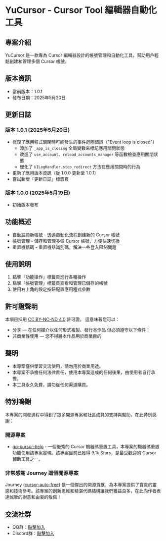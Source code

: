 # YuCursor - Cursor Tool 編輯器自動化工具

## 專案介紹
YuCursor 是一款專為 Cursor 編輯器設計的帳號管理和自動化工具，幫助用戶輕鬆創建和管理多個 Cursor 帳號。

## 版本資訊
- 當前版本：1.0.1
- 發布日期：2025年5月20日

## 更新日誌
### 版本 1.0.1 (2025年5月20日)
- 修復了應用程式關閉時可能發生的事件迴圈錯誤（"Event loop is closed"）
  - 添加了 `_app_is_closing` 全局變數來標記應用關閉狀態
  - 改進了 `use_account`、`reload_accounts_manager` 等函數檢查應用關閉狀態
  - 優化了 `UILogHandler.stop_redirect` 方法在應用關閉時的行為
- 更新了應用版本資訊（從 1.0.0 更新至 1.0.1）
- 嘗試新增「更新日誌」標籤頁

### 版本 1.0.0 (2025年5月19日)
- 初始版本發布

## 功能概述
- 自動註冊新帳號 - 透過自動化流程創建新的 Cursor 帳號
- 帳號管理 - 儲存和管理多個 Cursor 帳號，方便快速切換
- 重置機器碼 - 重置機器識別碼，解決一些登入限制問題

## 使用說明
1. 點擊「功能操作」標籤頁進行各種操作
2. 點擊「帳號管理」標籤頁查看和管理已儲存的帳號
3. 使用右上角的設定按鈕配置應用程式參數

## 許可證聲明
本項目採用 [CC BY-NC-ND 4.0](https://creativecommons.org/licenses/by-nc-nd/4.0/) 許可證。
這意味著您可以：
- 分享 — 在任何媒介以任何形式複製、發行本作品
但必須遵守以下條件：
- 非商業性使用 — 您不得將本作品用於商業目的

## 聲明
- 本專案僅供學習交流使用，請勿用於商業用途。
- 本專案不承擔任何法律責任，使用本專案造成的任何後果，由使用者自行承擔。
- 本工具永久免費，請勿從任何渠道購買。

## 特別鳴謝
本專案的開發過程中得到了眾多開源專案和社區成員的支持與幫助，在此特別感謝：

### 開源專案
- [go-cursor-help](https://github.com/yuaotian/go-cursor-help) - 一個優秀的 Cursor 機器碼重置工具，本專案的機器碼重置功能使用該專案實現。該專案目前已獲得 9.1k Stars，是最受歡迎的 Cursor 輔助工具之一。

### 非常感謝 Journey 這個開源專案
Journey ([cursor-auto-free](https://github.com/chengazhen/cursor-auto-free)) 是一個傑出的開源貢獻，為本專案提供了寶貴的靈感和技術參考。該專案的創新思維和精湛代碼結構讓我們獲益良多，在此向作者表達誠摯的謝意和由衷的敬佩！

## 交流社群
- QQ群：[點擊加入](https://qm.qq.com/q/aQjqnsGwHC)
- Discord群：[點擊加入](https://discord.gg/UKZCsrdFJ3)
